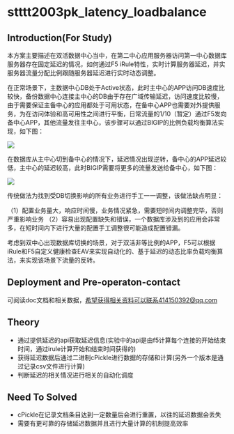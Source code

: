 # stttt2003pk_latency_loadbalance

## Introduction(For Study)

本方案主要描述在双活数据中心当中，在第二中心应用服务器访问第一中心数据库服务器存在固定延迟的情况，如何通过F5 iRule特性，实时计算服务器延迟，并实服务器流量分配比例跟随服务器延迟进行实时动态调整。

在正常场景下，主数据中心DB处于Active状态，此时主中心的APP访问DB速度比较快，备份数据中心连接主中心的DB由于存在广域传输延迟，访问速度比较慢，由于需要保证主备中心的应用都处于可用状态，在备中心APP也需要对外提供服务，为在访问体验和高可用性之间进行平衡，日常流量的1/10（暂定）通过F5发向备中心APP，其他流量发往主中心，该步骤可以通过BIGIP的比例负载均衡算法实现，如下图：

![](https://raw.github.com/stttt2003pk/stttt2003pk_latency_loadbalance_test/master/screenshot/ag1.png)

在数据库从主中心切到备中心的情况下，延迟情况出现逆转，备中心的APP延迟较低，主中心的延迟较高，此时BIGIP需要将更多的流量发送给备中心，如下图：

![](https://raw.github.com/stttt2003pk/stttt2003pk_latency_loadbalance_test/master/screenshot/ag2.png)

传统做法为找到受DB切换影响的所有业务进行手工一一调整，该做法缺点明显：

（1）配置业务量大，响应时间慢，业务情况紧急，需要短时间内调整完毕，否则严重影响业务
（2）容易出现配置缺失和错误，一个数据库涉及到的应用会非常多，在短时间内下进行大量的配置手工调整很可能造成配置错漏。

考虑到双中心出现数据库切换的场景，对于双活非等比例的APP，F5可以根据iRule和F5自定义健康检查EAV来实现自动化的、基于延迟的动态比率负载均衡算法，来实现该场景下流量的反转。

## Deployment and Pre-operaton-contact

可阅读doc文档和相关数据，希望获得相关资料可以联系414150392@qq.com

## Theory

* 通过提供延迟的api获取延迟信息(实验中的api是由f5计算每个连接的开始结束时间，通过irule计算开始和结束时间获得的)
* 获得延迟数据后通过二进制cPickle进行数据的存储和计算(另外一个版本是通过记录csv文件进行计算)
* 判断延迟的相关情况进行相关的自动化调度

## Need To Solved

* cPickle在记录文档条目达到一定数量后会进行重置，以往的延迟数据会丢失
* 需要有更可靠的存储延迟数据并且进行大量计算的机制提高效率
